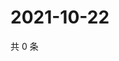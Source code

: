 # 2021-10-22

共 0 条

<!-- BEGIN WEIBO -->
<!-- 最后更新时间 Fri Oct 22 2021 15:08:58 GMT+0800 (China Standard Time) -->

<!-- END WEIBO -->
